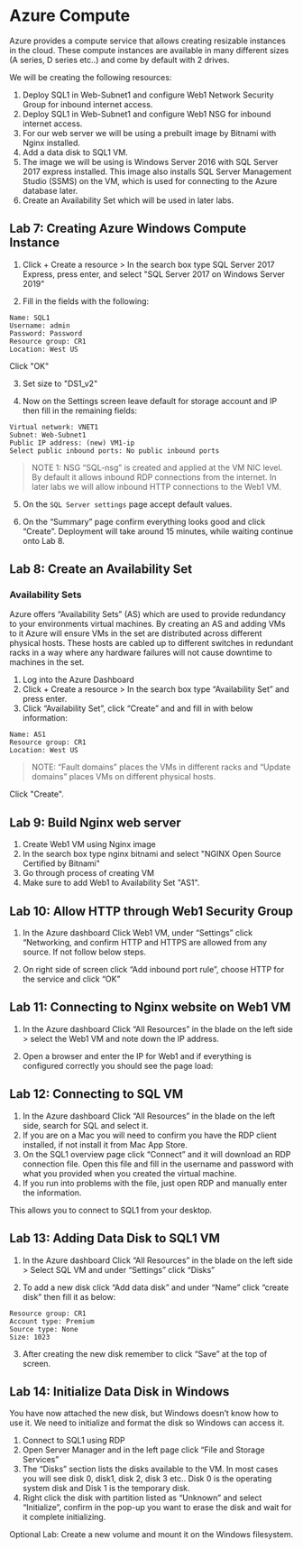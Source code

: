 # Azure Compute


Azure provides a compute service that allows creating resizable instances in the cloud. These compute instances are available in many different sizes (A series, D series etc..) and come by default with 2 drives.

We will be creating the following resources:
1. Deploy SQL1 in Web-Subnet1 and configure Web1 Network Security Group for inbound internet access.
2. Deploy SQL1 in Web-Subnet1 and configure Web1 NSG for inbound internet access.
3. For our web server we will be using a prebuilt image by Bitnami with Nginx installed.
4. Add a data disk to SQL1 VM.
5. The image we will be using is Windows Server 2016 with SQL Server 2017 express installed. This image also installs SQL Server Management Studio (SSMS) on the VM, which is used for connecting to the Azure database later.
6. Create an Availability Set which will be used in later labs.

## Lab 7: Creating Azure Windows Compute Instance  
1. Click + Create a resource > In the search box type SQL Server 2017 Express, press enter, and select "SQL Server 2017 on Windows Server 2019"

2. Fill in the fields with the following:


```
Name: SQL1
Username: admin
Password: Password
Resource group: CR1
Location: West US
```

Click "OK"

3. Set size to "DS1_v2" 

4. Now on the Settings screen leave default for storage account and IP then fill in the remaining fields:


```
Virtual network: VNET1
Subnet: Web-Subnet1
Public IP address: (new) VM1-ip
Select public inbound ports: No public inbound ports
```

> NOTE 1: NSG “SQL-nsg” is created and applied at the VM NIC level. By default it allows inbound RDP connections from the internet. In later labs we will allow inbound HTTP connections to the Web1 VM.  

5. On the `SQL Server settings` page accept default values.   

6. On the “Summary” page confirm everything looks good and click “Create”.
Deployment will take around 15 minutes, while waiting continue onto Lab 8.

## Lab 8: Create an Availability Set

### Availability Sets
Azure offers “Availability Sets” (AS) which are used to provide redundancy to your
environments virtual machines. By creating an AS and adding VMs to it Azure will ensure
VMs in the set are distributed across different physical hosts. These hosts are cabled up to
different switches in redundant racks in a way where any hardware failures will not cause
downtime to machines in the set.


1. Log into the Azure Dashboard
2. Click + Create a resource > In the search box type “Availability Set” and press enter.
3. Click “Availability Set”, click “Create” and and fill in with below information:

```
Name: AS1
Resource group: CR1
Location: West US
```

> NOTE: “Fault domains” places the VMs in different racks and “Update domains” places VMs on different physical hosts.  
 
Click "Create".


## Lab 9: Build Nginx web server

1. Create Web1 VM using Nginx image
2. In the search box type nginx bitnami and select "NGINX Open Source Certified by Bitnami"
3. Go through process of creating VM
4. Make sure to add Web1 to Availability Set "AS1".

## Lab 10: Allow HTTP through Web1 Security Group

1. In the Azure dashboard Click Web1 VM, under “Settings” click “Networking, and confirm HTTP and HTTPS are allowed from any source. If not follow below steps.


  2. On right side of screen click “Add inbound port rule”, choose HTTP for the service and click “OK”



## Lab 11: Connecting to Nginx website on Web1 VM

1. In the Azure dashboard Click “All Resources” in the blade on the left side > select the Web1 VM and note down the IP address.

3. Open a browser and enter the IP for Web1 and if everything is configured correctly you should see the page load:

## Lab 12: Connecting to SQL VM

1. In the Azure dashboard Click “All Resources” in the blade on the left side, search for SQL and select it.
2. If you are on a Mac you will need to confirm you have the RDP client installed, if not install it from Mac App Store.   
3. On the SQL1 overview page click “Connect” and it will download an RDP connection file.
Open this file and fill in the username and password with what you provided when you created the virtual machine.
4. If you run into problems with the file, just open RDP and manually enter the information.

This allows you to connect to SQL1 from your desktop.


## Lab 13: Adding Data Disk to SQL1 VM

1. In the Azure dashboard Click “All Resources” in the blade on the left side > Select SQL VM and under “Settings” click “Disks”


2. To add a new disk click “Add data disk” and under “Name” click “create disk” then fill it as below:

```
Resource group: CR1
Account type: Premium
Source type: None 
Size: 1023
```

3. After creating the new disk remember to click “Save” at the top of screen.

## Lab 14: Initialize Data Disk in Windows
You have now attached the new disk, but Windows doesn’t know how to use it. We need to initialize and format the disk so Windows can access it.

1. Connect to SQL1 using RDP
2. Open Server Manager and in the left page click “File and Storage Services”
3. The “Disks” section lists the disks available to the VM. In most cases you will see disk 0, disk1, disk 2, disk 3 etc..
Disk 0 is the operating system disk and Disk 1 is the temporary disk.
4. Right click the disk with partition listed as “Unknown” and select “Initialize”, confirm in the pop-up you want to erase the disk and wait for it complete initializing.

Optional Lab: Create a new volume and mount it on the Windows filesystem.


